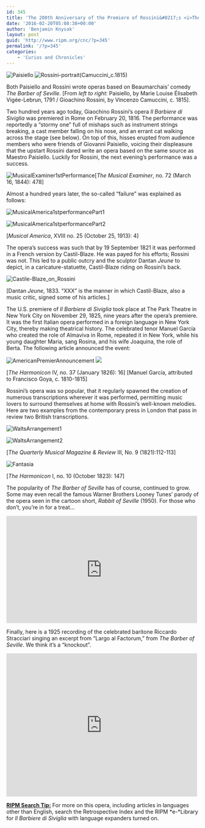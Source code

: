 ```yaml
---
id: 345
title: 'The 200th Anniversary of the Premiere of Rossini&#8217;s <i>The Barber of Seville</i>'
date: '2016-02-20T05:08:38+00:00'
author: 'Benjamin Knysak'
layout: post
guid: 'http://www.ripm.org/cnc/?p=345'
permalink: '/?p=345'
categories:
    - 'Curios and Chronicles'
---
```


![Paisiello](http://www.ripm.org/cnc/wp-content/uploads/2016/02/Paisiello-250x300.jpg) ![Rossini-portrait(Camuccini_c.1815)](http://www.ripm.org/cnc/wp-content/uploads/2016/02/Rossini-portraitCamuccini_c.1815-223x300.jpg)

Both Paisiello and Rossini wrote operas based on Beaumarchais’ comedy *The Barber of Seville*. \[From *left to right*: Paisiello, by Marie Louise Élisabeth Vigée-Lebrun, 1791 / Gioachino Rossini, by Vincenzo Camuccini, c. 1815\].

Two hundred years ago today, Giaochino Rossini’s opera *Il Barbiere di Siviglia* was premiered in Rome on February 20, 1816. The performance was reportedly a “stormy one” full of mishaps such as instrument strings breaking, a cast member falling on his nose, and an errant cat walking across the stage (see below). On top of this, hisses erupted from audience members who were friends of Giovanni Paisiello, voicing their displeasure that the upstart Rossini dared write an opera based on the same source as Maestro Paisiello. Luckily for Rossini, the next evening’s performance was a success.

![MusicalExaminer1stPerformance](http://www.ripm.org/cnc/wp-content/uploads/2016/01/MusicalExaminer1stPerformance-1024x579.jpg)\[*The Musical Examiner*, no. 72 (March 16, 1844): 478\]

Almost a hundred years later, the so-called “failure” was explained as follows:

![MusicalAmerica1stperformancePart1](http://www.ripm.org/cnc/wp-content/uploads/2016/01/MusicalAmerica1stperformancePart1-300x70.jpg)

![MusicalAmerica1stperformancePart2](http://www.ripm.org/cnc/wp-content/uploads/2016/01/MusicalAmerica1stperformancePart2.jpg)

\[*Musical America*, XVIII no. 25 (October 25, 1913): 4\]

The opera’s success was such that by 19 September 1821 it was performed in a French version by Castil-Blaze. He was payed for his efforts; Rossini was not. This led to a public outcry and the sculptor Dantan *Jeune* to depict, in a caricature-statuette, Castil-Blaze riding on Rossini’s back.

![Castile-Blaze_on_Rossini](http://www.ripm.org/cnc/wp-content/uploads/2016/02/Castile-Blaze_on_Rossini-194x300.jpg)

\[Dantan *Jeune*, 1833. “XXX” is the manner in which Castil-Blaze, also a music critic, signed some of his articles.\]

The U.S. premiere of *Il Barbiere di Siviglia* took place at The Park Theatre in New York City on November 29, 1825, nine years after the opera’s premiere. It was the first Italian opera performed in a foreign language in New York City, thereby making theatrical history. The celebrated tenor Manuel García who created the role of Almaviva in Rome, repeated it in New York, while his young daughter Maria, sang Rosina, and his wife Joaquina, the role of Berta. The following article announced the event:

![AmericanPremierAnnouncement](http://www.ripm.org/cnc/wp-content/uploads/2016/01/AmericanPremierAnnouncement-273x300.jpg) ![](http://www.ripm.org/cnc/wp-content/uploads/2016/02/Portrait-Manuel-Garcia-215x300.jpg)

\[*The Harmonicon* IV, no. 37 (January 1826): 16\] \[Manuel García, attributed to Francisco Goya, c. 1810-1815\]

Rossini’s opera was so popular, that it regularly spawned the creation of numerous transcriptions wherever it was performed, permitting music lovers to surround themselves at home with Rossini’s well-known melodies. Here are two examples from the contemporary press in London that pass in review two British transcriptions.

![WaltsArrangement1](http://www.ripm.org/cnc/wp-content/uploads/2016/01/WaltsArrangement1-300x38.jpg)

![WaltsArrangement2](http://www.ripm.org/cnc/wp-content/uploads/2016/01/WaltsArrangement2-300x103.jpg)

\[*The Quarterly Musical Magazine &amp; Review* III, No. 9 (1821):112-113\]

![Fantasia](http://www.ripm.org/cnc/wp-content/uploads/2016/01/Fantasia-300x230.jpg)

\[*The Harmonicon* I, no. 10 (October 1823): 147\]

The popularity of *The Barber of Seville* has of course, continued to grow. Some may even recall the famous Warner Brothers Looney Tunes’ parody of the opera seen in the cartoon short, *Rabbit of Seville* (1950). For those who don’t, you’re in for a treat…

<iframe allowfullscreen="" frameborder="0" height="281" loading="lazy" src="https://www.youtube.com/embed/uYBce9Gsz7g?start=31&feature=oembed" width="500"></iframe>

Finally, here is a 1925 recording of the celebrated baritone Riccardo Stracciari singing an excerpt from “Largo al Factorum,” from *The Barber of Seville*. We think it’s a “knockout”.

<iframe allowfullscreen="" frameborder="0" height="375" loading="lazy" src="https://www.youtube.com/embed/J1H9WyWLX-w?start=66&feature=oembed" width="500"></iframe>

**<u>RIPM Search Tip:</u>** For more on this opera, including articles in languages other than English, search the Retrospective Index and the RIPM *e-*Library for *Il Barbiere di Siviglia* with language expanders turned on.